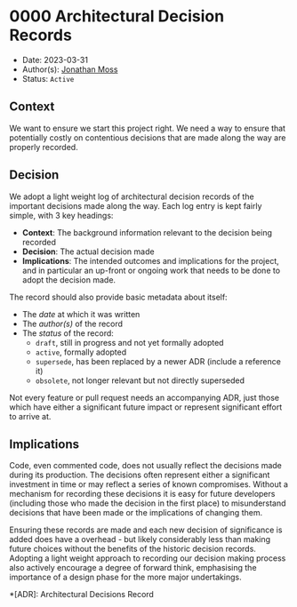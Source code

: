 # 0000 Architectural Decision Records

- Date: 2023-03-31
- Author(s): [Jonathan Moss][jmoss]
- Status: `Active`

## Context

We want to ensure we start this project right. We need a way to ensure that potentially
costly on contentious decisions that are made along the way are properly recorded.

## Decision

We adopt a light weight log of architectural decision records of the important
decisions made along the way. Each log entry is kept fairly simple, with 3 key headings:

- **Context**: The background information relevant to the decision being
  recorded
- **Decision**: The actual decision made
- **Implications**: The intended outcomes and implications for the project, and
  in particular an up-front or ongoing work that needs to be done to adopt the
  decision made.

The record should also provide basic metadata about itself:

- The _date_ at which it was written
- The _author(s)_ of the record
- The _status_ of the record:
    - `draft`, still in progress and not yet formally adopted
    - `active`, formally adopted
    - `supersede`, has been replaced by a newer ADR (include a reference it)
    - `obsolete`, not longer relevant but not directly superseded

Not every feature or pull request needs an accompanying ADR, just those which have
either a significant future impact or represent significant effort to arrive at.

## Implications

Code, even commented code, does not usually reflect the decisions made during
its production. The decisions often represent either a significant investment in
time or may reflect a series of known compromises. Without a mechanism for
recording these decisions it is easy for future developers (including those who
made the decision in the first place) to misunderstand decisions that have been
made or the implications of changing them.

Ensuring these records are made and each new decision of significance is added
does have a overhead - but likely considerably less than making future choices without
the benefits of the historic decision records. Adopting a light weight approach to
recording our decision making process also actively encourage a degree of forward think,
emphasising the importance of a design phase for the more major undertakings.

<!-- Links -->
[jmoss]: mailto:jmoss@commoncode.io

<!-- Abbreviations -->
*[ADR]: Architectural Decisions Record
